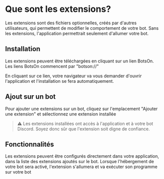 # Que sont les extensions?

Les extensions sont des fichiers optionnelles, créés par d'autres utilisateurs, qui permettent de modifier le comportement de votre bot.
Sans les extensions, l'application permettrait seulement d'allumer votre bot.

## Installation

Les extensions peuvent être téléchargées en cliquant sur un lien BotsOn.
Les liens BotsOn commencent par "botson://"

En cliquant sur ce lien, votre navigateur va vous demander d'ouvrir l'application et l'installation se fera automatiquement.

## Ajout sur un bot

Pour ajouter une extensions sur un bot, cliquez sur l'emplacement "Ajouter une extension" et sélectionnez une extension installée

> ⚠️ Les extensions installées ont accès à l'application et à votre bot Discord. Soyez donc sûr que l'extension soit digne de confiance.

## Fonctionnalités

Les extensions peuvent être configurés directement dans votre application, dans la liste des extensions ajoutés sur le bot.
Lorsque l'hébergement de votre bot sera activé, l'extension s'allumera et va exécuter son programme sur votre bot
